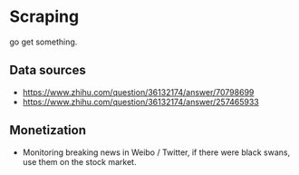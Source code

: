 # Scraping
go get something.


## Data sources
- https://www.zhihu.com/question/36132174/answer/70798699
- https://www.zhihu.com/question/36132174/answer/257465933



## Monetization

- Monitoring breaking news in Weibo / Twitter, if there were black swans, use them on the stock market.

